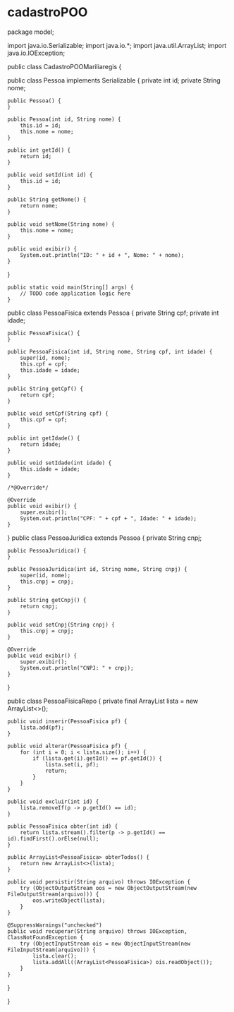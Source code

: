 # cadastroPOO
package model;

import java.io.Serializable;
import java.io.*;
import java.util.ArrayList; 
import java.io.IOException;



public class CadastroPOOMariliaregis {

 

public class Pessoa implements Serializable {
    private int id;
    private String nome;

    public Pessoa() {
    }

    public Pessoa(int id, String nome) {
        this.id = id;
        this.nome = nome;
    }

    public int getId() {
        return id;
    }

    public void setId(int id) {
        this.id = id;
    }

    public String getNome() {
        return nome;
    }

    public void setNome(String nome) {
        this.nome = nome;
    }

    public void exibir() {
        System.out.println("ID: " + id + ", Nome: " + nome);
    }
}

    public static void main(String[] args) {
        // TODO code application logic here
    }
   public class PessoaFisica extends Pessoa {
    private String cpf;
    private int idade;

    public PessoaFisica() {
    }

    public PessoaFisica(int id, String nome, String cpf, int idade) {
        super(id, nome);
        this.cpf = cpf;
        this.idade = idade;
    }

    public String getCpf() {
        return cpf;
    }

    public void setCpf(String cpf) {
        this.cpf = cpf;
    }

    public int getIdade() {
        return idade;
    }

    public void setIdade(int idade) {
        this.idade = idade;
    }

    /*@Override*/

    @Override
    public void exibir() {
        super.exibir();
        System.out.println("CPF: " + cpf + ", Idade: " + idade);
    }
} 
   public class PessoaJuridica extends Pessoa {
    private String cnpj;

    public PessoaJuridica() {
    }

    public PessoaJuridica(int id, String nome, String cnpj) {
        super(id, nome);
        this.cnpj = cnpj;
    }

    public String getCnpj() {
        return cnpj;
    }

    public void setCnpj(String cnpj) {
        this.cnpj = cnpj;
    }

    @Override
    public void exibir() {
        super.exibir();
        System.out.println("CNPJ: " + cnpj);
    }
}

public class PessoaFisicaRepo {
    private final ArrayList<PessoaFisica> lista = new ArrayList<>();

    public void inserir(PessoaFisica pf) {
        lista.add(pf);
    }

    public void alterar(PessoaFisica pf) {
        for (int i = 0; i < lista.size(); i++) {
            if (lista.get(i).getId() == pf.getId()) {
                lista.set(i, pf);
                return;
            }
        }
    }

    public void excluir(int id) {
        lista.removeIf(p -> p.getId() == id);
    }

    public PessoaFisica obter(int id) {
        return lista.stream().filter(p -> p.getId() == id).findFirst().orElse(null);
    }

    public ArrayList<PessoaFisica> obterTodos() {
        return new ArrayList<>(lista);
    }

    public void persistir(String arquivo) throws IOException {
        try (ObjectOutputStream oos = new ObjectOutputStream(new FileOutputStream(arquivo))) {
            oos.writeObject(lista);
        }
    }

    @SuppressWarnings("unchecked")
    public void recuperar(String arquivo) throws IOException, ClassNotFoundException {
        try (ObjectInputStream ois = new ObjectInputStream(new FileInputStream(arquivo))) {
            lista.clear();
            lista.addAll((ArrayList<PessoaFisica>) ois.readObject());
        }
    }
}

} 

